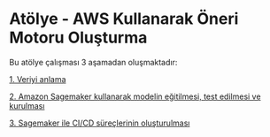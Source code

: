 # Atölye - AWS Kullanarak Öneri Motoru Oluşturma

Bu atölye çalışması 3 aşamadan oluşmaktadır:

[1. Veriyi anlama](lab1/README.md)

[2. Amazon Sagemaker kullanarak modelin eğitilmesi, test edilmesi ve kurulması]()

[3. Sagemaker ile CI/CD süreçlerinin oluşturulması]()

